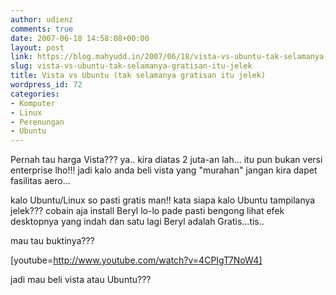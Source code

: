 ```yaml
---
author: udienz
comments: true
date: 2007-06-18 14:58:08+00:00
layout: post
link: https://blog.mahyudd.in/2007/06/18/vista-vs-ubuntu-tak-selamanya-gratisan-itu-jelek.html
slug: vista-vs-ubuntu-tak-selamanya-gratisan-itu-jelek
title: Vista vs Ubuntu (tak selamanya gratisan itu jelek)
wordpress_id: 72
categories:
- Komputer
- Linux
- Perenungan
- Ubuntu
---
```


Pernah tau harga Vista??? ya.. kira diatas 2 juta-an lah... itu pun bukan versi enterprise lho!!! jadi kalo anda beli vista yang "murahan" jangan kira dapet fasilitas aero...

kalo Ubuntu/Linux so pasti gratis man!! kata siapa kalo Ubuntu tampilanya jelek??? cobain aja install Beryl lo-lo pade pasti bengong lihat efek desktopnya yang indah dan satu lagi Beryl adalah Gratis...tis..

mau tau buktinya???

[youtube=http://www.youtube.com/watch?v=4CPIgT7NoW4]

jadi mau beli vista atau Ubuntu???
